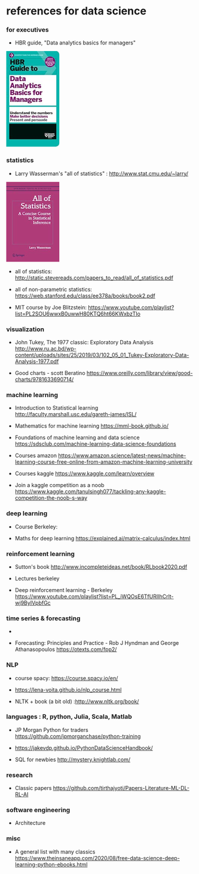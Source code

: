 # references for data science 

### for executives 

* HBR guide, "Data analytics basics for managers"

![alt text](https://github.com/GitHKDL/references/blob/main/51Os0ocq%2BqL.jpg?raw=true)


### statistics

* Larry Wasserman's "all of statistics" : http://www.stat.cmu.edu/~larry/

![alt text](https://github.com/GitHKDL/references/blob/main/61L6v7WjPzL.jpg?raw=true)
* all of statistics: http://static.stevereads.com/papers_to_read/all_of_statistics.pdf
* all of non-parametric statistics: https://web.stanford.edu/class/ee378a/books/book2.pdf

* MIT course by Joe Blitzstein: https://www.youtube.com/playlist?list=PL2SOU6wwxB0uwwH80KTQ6ht66KWxbzTIo


### visualization 

*  John Tukey, The 1977 classic: Exploratory Data Analysis http://www.ru.ac.bd/wp-content/uploads/sites/25/2019/03/102_05_01_Tukey-Exploratory-Data-Analysis-1977.pdf

* Good charts - scott Beratino https://www.oreilly.com/library/view/good-charts/9781633690714/


### machine learning 

* Introduction to Statistical learning 
http://faculty.marshall.usc.edu/gareth-james/ISL/

* Mathematics for machine learning 
https://mml-book.github.io/

* Foundations of machine learning and data science 
https://sdsclub.com/machine-learning-data-science-foundations

* Courses amazon 
https://www.amazon.science/latest-news/machine-learning-course-free-online-from-amazon-machine-learning-university

* Courses kaggle https://www.kaggle.com/learn/overview

* Join a kaggle competition as a noob
https://www.kaggle.com/tanulsingh077/tackling-any-kaggle-competition-the-noob-s-way


### deep learning 

* Course Berkeley: 

* Maths for deep learning 
https://explained.ai/matrix-calculus/index.html

### reinforcement learning 

* Sutton's book http://www.incompleteideas.net/book/RLbook2020.pdf

* Lectures berkeley 

* Deep reinforcement learning - Berkeley
https://www.youtube.com/playlist?list=PL_iWQOsE6TfURIIhCrlt-wj9ByIVpbfGc



### time series & forecasting 

* 

* Forecasting: Principles and Practice - Rob J Hyndman and George Athanasopoulos https://otexts.com/fpp2/


### NLP 

* course spacy: https://course.spacy.io/en/

* https://lena-voita.github.io/nlp_course.html

* NLTK + book (a bit old) :http://www.nltk.org/book/



### languages : R, python, Julia, Scala, Matlab 

* JP Morgan Python for traders https://github.com/jpmorganchase/python-training

* https://jakevdp.github.io/PythonDataScienceHandbook/

* SQL for newbies http://mystery.knightlab.com/

### research 

* Classic papers https://github.com/tirthajyoti/Papers-Literature-ML-DL-RL-AI



### software engineering 

* Architecture  


### misc 

* A general list with many classics 
https://www.theinsaneapp.com/2020/08/free-data-science-deep-learning-python-ebooks.html

